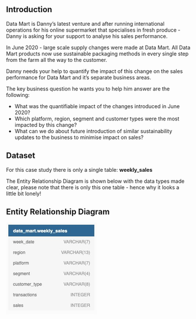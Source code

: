 ## Introduction
Data Mart is Danny’s latest venture and after running international operations for his online supermarket that specialises in fresh produce - Danny is asking for your support to analyse his sales performance.

In June 2020 - large scale supply changes were made at Data Mart. All Data Mart products now use sustainable packaging methods in every single step from the farm all the way to the customer.

Danny needs your help to quantify the impact of this change on the sales performance for Data Mart and it’s separate business areas.

The key business question he wants you to help him answer are the following:

- What was the quantifiable impact of the changes introduced in June 2020?
- Which platform, region, segment and customer types were the most impacted by this change?
- What can we do about future introduction of similar sustainability updates to the business to minimise impact on sales?

## Dataset
For this case study there is only a single table: **weekly_sales**

The Entity Relationship Diagram is shown below with the data types made clear, please note that there is only this one table - hence why it looks a little bit lonely!

## Entity Relationship Diagram
![ER Dig](</MYSQL/Data Mart/ERD.JPG>)
